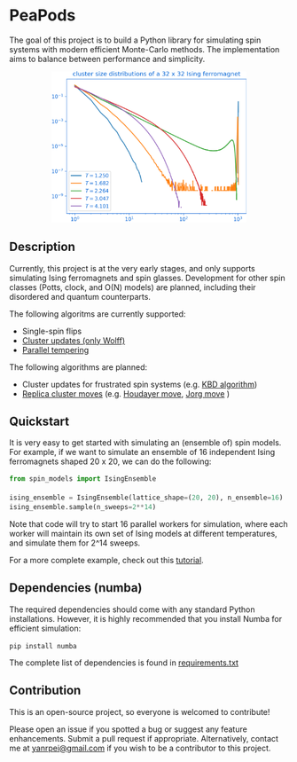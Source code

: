 # PeaPods

The goal of this project is to build a Python library for simulating spin systems with modern efficient Monte-Carlo methods. 
The implementation aims to balance between performance and simplicity.

<div style="text-align:center">
  <img src="./docs/csd.png" alt="CSD" style="width:70%"/>
</div>

## Description

Currently, this project is at the very early stages, 
and only supports simulating Ising ferromagnets and spin glasses. 
Development for other spin classes (Potts, clock, and O(N) models) are planned, 
including their disordered and quantum counterparts.

The following algoritms are currently supported:

- Single-spin flips
- [Cluster updates (only Wolff)](https://en.wikipedia.org/wiki/Wolff_algorithm)
- [Parallel tempering](https://en.wikipedia.org/wiki/Parallel_tempering)

The following algorithms are planned:

- Cluster updates for frustrated spin systems 
(e.g. [KBD algorithm](https://en.wikipedia.org/wiki/KBD_algorithm#:~:text=The%20KBD%20algorithm%20is%20an,algorithm%20more%20efficient%20in%20comparison.))
- [Replica cluster moves](https://en.wikipedia.org/wiki/Replica_cluster_move#:~:text=Replica%20cluster%20move%20in%20condensed,replicas%20instead%20of%20just%20one.) 
(e.g. [Houdayer move](https://arxiv.org/abs/cond-mat/0101116), 
[Jorg move](https://arxiv.org/abs/cond-mat/0410328)
)

## Quickstart

It is very easy to get started with simulating an (ensemble of) spin models.
For example, if we want to simulate an ensemble of 16 independent Ising ferromagnets
shaped 20 x 20, we can do the following:

```python
from spin_models import IsingEnsemble

ising_ensemble = IsingEnsemble(lattice_shape=(20, 20), n_ensemble=16)
ising_ensemble.sample(n_sweeps=2**14)
```

Note that code will try to start 16 parallel workers for simulation,
where each worker will maintain its own set of Ising models at different temperatures,
and simulate them for 2^14 sweeps.

For a more complete example, check out this [tutorial](tutorial.ipynb).

## Dependencies (numba)

The required dependencies should come with any standard Python installations. 
However, it is highly recommended that you install Numba for efficient simulation:

`pip install numba`

The complete list of dependencies is found in [requirements.txt](requirements.txt)

## Contribution

This is an open-source project, so everyone is welcomed to contribute! 

Please open an issue if you spotted a bug or suggest any feature enhancements. 
Submit a pull request if appropriate. 
Alternatively, contact me at yanrpei@gmail.com if you wish to be a contributor to this project.